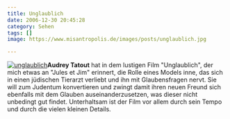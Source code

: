 ```yaml
---
title: Unglaublich
date: 2006-12-30 20:45:28
category: Sehen
tags: []
image: https://www.misantropolis.de/images/posts/unglaublich.jpg

---
```


[![](http://www.misantropolis.de/wp-content/uploads/2008/04/unglaublich.jpg "unglaublich")](http://www.misantropolis.de/wp-content/uploads/2008/04/unglaublich.jpg)**Audrey Tatout** hat in dem lustigen Film "Unglaublich", der mich etwas an "Jules et Jim" erinnert, die Rolle eines Models inne, das sich in einen jüdischen Tierarzt verliebt und ihn mit Glaubensfragen nervt. Sie will zum Judentum konvertieren und zwingt damit ihren neuen Freund sich ebenfalls mit dem Glauben auseinanderzusetzen, was dieser nicht unbedingt gut findet. Unterhaltsam ist der Film vor allem durch sein Tempo und durch die vielen kleinen Details.
